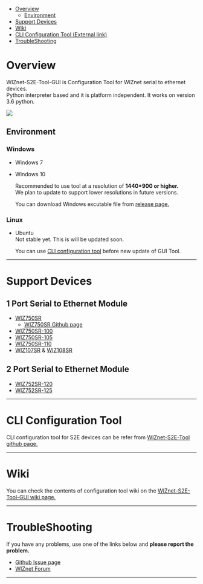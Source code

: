 - [Overview](#overview)
  - [Environment](#environment)
- [Support Devices](#support-devices)
- [Wiki](#wiki)
- [CLI Configuration Tool (External link)](https://github.com/Wiznet/WIZnet-S2E-Tool)
- [TroubleShooting](#troubleshooting)


# Overview
WIZnet-S2E-Tool-GUI is Configuration Tool for WIZnet serial to ethernet devices. \
Python interpreter based and it is platform independent. It works on version 3.6 python. 

![](https://github.com/Wiznet/WIZnet-S2E-Tool-GUI/blob/master/doc/images/wizconfig_main.png?raw=true)

## Environment

### Windows 
- Windows 7  
- Windows 10  

  Recommended to use tool at a resolution of **1440*900 or higher.** \
  We plan to update to support lower resolutions in future versions.

  You can download Windows excutable file from [release page.](https://github.com/Wiznet/WIZnet-S2E-Tool-GUI/releases)


### Linux
- Ubuntu \
  Not stable yet. This is will be updated soon.

  You can use [CLI configuration tool](https://github.com/Wiznet/WIZnet-S2E-Tool) before new update of GUI Tool.
  

----

# Support Devices

## 1 Port Serial to Ethernet Module
- [WIZ750SR](http://wizwiki.net/wiki/doku.php?id=products:wiz750sr:start)
  - [WIZ750SR Github page](https://github.com/Wiznet/WIZ750SR)
- [WIZ750SR-100](http://wizwiki.net/wiki/doku.php?id=products:wiz750sr-100:start)
- [WIZ750SR-105](http://wizwiki.net/wiki/doku.php?id=products:wiz750sr-105:start)
- [WIZ750SR-110](http://wizwiki.net/wiki/doku.php?id=products:wiz750sr-110:start)
- [WIZ107SR](http://www.wiznet.io/product-item/wiz107sr/) & [WIZ108SR](http://www.wiznet.io/product-item/wiz108sr/)

## 2 Port Serial to Ethernet Module
- [WIZ752SR-120](https://wizwiki.net/wiki/doku.php?id=products:s2e_module:wiz752sr-120:start)
- [WIZ752SR-125](https://wizwiki.net/wiki/doku.php?id=products:s2e_module:wiz752sr-125:start)

----
# CLI Configuration Tool

CLI configuration tool for S2E devices can be refer from [WIZnet-S2E-Tool github page.](https://github.com/Wiznet/WIZnet-S2E-Tool)

----

# Wiki

You can check the contents of configuration tool wiki on the [WIZnet-S2E-Tool-GUI wiki page.](https://github.com/Wiznet/WIZnet-S2E-Tool-GUI/wiki)

----
# TroubleShooting

If you have any problems, use one of the links below and **please report the problem.**

- [Github Issue page](https://github.com/Wiznet/WIZnet-S2E-Tool-GUI/issues)
- [WIZnet Forum](https://forum.wiznet.io/)

----

